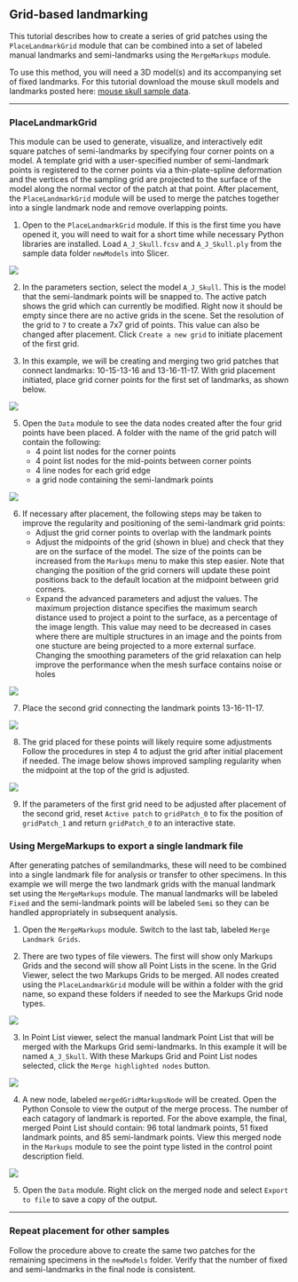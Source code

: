 ## Grid-based landmarking
This tutorial describes how to create a series of grid patches using the `PlaceLandmarkGrid` module that can be combined into a set of labeled manual landmarks and semi-landmarks using the `MergeMarkups` module.

To use this method, you will need a 3D model(s) and its accompanying set of fixed landmarks. For this tutorial download the mouse skull models and landmarks posted here: [mouse skull sample data](https://github.com/SlicerMorph/Mouse_Models/tree/newModels/newModels).

----

### PlaceLandmarkGrid
This module can be used to generate, visualize, and interactively edit square patches of semi-landmarks by specifying four corner points on a model. A template grid with a user-specified number of semi-landmark points is registered to the corner points via a thin-plate-spline deformation and the vertices of the sampling grid are projected to the surface of the model along the normal vector of the patch at that point. After placement, the `PlaceLandmarkGrid` module will be used to merge the patches together into a single landmark node and remove overlapping points.

1. Open to the `PlaceLandmarkGrid` module. If this is the first time you have opened it, you will need to wait for a short time while necessary Python libraries are installed. Load `A_J_Skull.fcsv` and `A_J_Skull.ply` from the sample data folder `newModels` into Slicer.
<img src="./images/DownloadData.png">

2. In the parameters section, select the model `A_J_Skull`. This is the model that the semi-landmark points will be snapped to. The active patch shows the grid which can currently be modified. Right now it should be empty since there are no active grids in the scene. Set the resolution of the grid to `7` to create a 7x7 grid of points. This value can also be changed after placement. Click `Create a new grid` to initiate placement of the first grid.

3. In this example, we will be creating and merging two grid patches that connect landmarks: 10-15-13-16 and 13-16-11-17. With grid placement initiated, place grid corner points for the first set of landmarks, as shown below.
<img src="./images/Grid1.png">

5. Open the `Data` module to see the data nodes created after the four grid points have been placed. A folder with the name of the grid patch will contain the following:
    * 4 point list nodes for the corner points
    * 4 point list nodes for the mid-points between corner points
    * 4 line nodes for each grid edge
    * a grid node containing the semi-landmark points
<img src="./images/GridFolder.png">

6. If necessary after placement, the following steps may be taken to improve the regularity and positioning of the semi-landmark grid points:
    * Adjust the grid corner points to overlap with the landmark points
    * Adjust the midpoints of the grid (shown in blue) and check that they are on the surface of the model. The size of the points can be increased from the `Markups` menu to make this step easier. Note that changing the position of the grid corners will update these point positions back to the default location at the midpoint between grid corners.
    * Expand the advanced parameters and adjust the values. The maximum projection distance specifies the maximum search distance used to project a point to the surface, as a percentage of the image length. This value may need to be decreased in cases where there are multiple structures in an image and the points from one stucture are being projected to a more external surface. Changing the smoothing parameters of the grid relaxation can help improve the performance when the mesh surface contains noise or holes
<img src="./images/MidPointMarkup.png">

7. Place the second grid connecting the landmark points 13-16-11-17.
<img src="./images/Grid2Initial.png">

8. The grid placed for these points will likely require some adjustments Follow the procedures in step 4 to adjust the grid after initial placement if needed. The image below shows improved sampling regularity when the midpoint at the top of the grid is adjusted.
<img src="./images/Grid2Adjust.png">

9. If the parameters of the first grid need to be adjusted after placement of the second grid, reset `Active patch` to `gridPatch_0` to fix the position of `gridPatch_1` and return `gridPatch_0` to an interactive state.

### Using MergeMarkups to export a single landmark file
After generating patches of semilandmarks, these will need to be combined into a single landmark file for analysis or transfer to other specimens. In this example we will merge the two landmark grids with the manual landmark set using the `MergeMarkups` module. The manual landmarks will be labeled `Fixed` and the semi-landmark points will be labeled `Semi` so they can be handled appropriately in subsequent analysis.

1. Open the `MergeMarkups` module. Switch to the last tab, labeled `Merge Landmark Grids`.

2. There are two types of file viewers. The first will show only Markups Grids and the second will show all Point Lists in the scene. In the Grid Viewer, select the two Markups Grids to be merged. All nodes created using the `PlaceLandmarkGrid` module will be within a folder with the grid name, so expand these folders if needed to see the Markups Grid node types.
<img src="./images/MergeModule.png">

3. In Point List viewer, select the manual landmark Point List that will be merged with the Markups Grid semi-landmarks. In this example it will be named `A_J_Skull`. With these Markups Grid and Point List nodes selected, click the `Merge highlighted nodes` button.
<img src="./images/MergeSelection.png">

4. A new node, labeled `mergedGridMarkupsNode` will be created. Open the Python Console to view the output of the merge process. The number of each catagory of landmark is reported. For the above example, the final, merged Point List should contain: 96 total landmark points, 51 fixed landmark points, and 85 semi-landmark points. View this merged node in the `Markups` module to see the point type listed in the control point description field.
<img src="./images/MergeNode.png">

5. Open the `Data` module. Right click on the merged node and select `Export to file` to save a copy of the output.

----

### Repeat placement for other samples

Follow the procedure above to create the same two patches for the remaining specimens in the `newModels` folder. Verify that the number of fixed and semi-landmarks in the final node is consistent.

